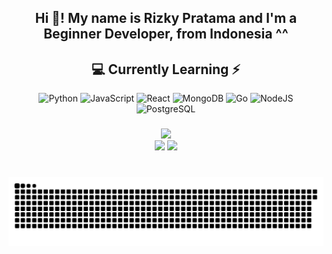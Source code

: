 <h2 align="center">Hi 👋! My name is Rizky Pratama and I'm a Beginner Developer, from Indonesia ^^</h2>

###

<div align="center">
  
## 💻 Currently Learning ⚡

![Python](https://img.shields.io/badge/python-3670A0?style=for-the-badge&logo=python&logoColor=ffdd54)
![JavaScript](https://img.shields.io/badge/javascript-%23323330.svg?style=for-the-badge&logo=javascript&logoColor=%23F7DF1E)
![React](https://img.shields.io/badge/react-%2320232a.svg?style=for-the-badge&logo=react&logoColor=%2361DAFB)
![MongoDB](https://img.shields.io/badge/MongoDB-%234ea94b.svg?style=for-the-badge&logo=mongodb&logoColor=white)
![Go](https://img.shields.io/badge/go-00ADD8.svg?style=for-the-badge&logo=go&logoColor=white)
![NodeJS](https://img.shields.io/badge/node.js-6DA55F?style=for-the-badge&logo=node.js&logoColor=white)
![PostgreSQL](https://img.shields.io/badge/postgresql-4169E1.svg?style=for-the-badge&logo=postgresql&logoColor=white)

</div>


###

<div align="center">
  <img src="https://github-readme-stats.vercel.app/api?username=Khorzyy&theme=aura&hide_border=true&include_all_commits=true&count_private=true" width="55%" /> </br>
  <img src="https://github-readme-streak-stats.herokuapp.com/?user=Khorzyy&theme=aura&hide_border=true" width="50%" />
  <img src="https://github-readme-stats.vercel.app/api/top-langs/?username=Khorzyy&theme=aura&hide_border=true&include_all_commits=true&count_private=true&layout=compact" width="36%" /> </br>
</div>

###

<br clear="both">

<picture>
      <source
    media="(prefers-color-scheme: dark)"
      srcset="https://github.com/Khorzyy/Khorzyy/blob/output/github-snake-dark.svg"
      />
    <source
      media="(prefers-color-scheme: light)"
      srcset="https://github.com/Khorzyy/Khorzyy/blob/output/github-snake-dark.svg"
      />
    <img
      alt="Snake"
      src="https://github.com/Khorzyy/Khorzyy/blob/output/github-snake-dark.svg"
      />
  </picture>

###
